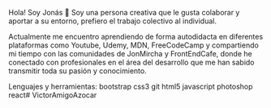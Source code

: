 Hola! Soy Jonás 👋
Soy una persona creativa que le gusta colaborar y aportar a su entorno, prefiero el trabajo colectivo al individual.

Actualmente me encuentro aprendiendo de forma autodidacta en diferentes plataformas como Youtube, Udemy, MDN, FreeCodeCamp y compartiendo mi tiempo con las comunidades de JonMircha y FrontEndCafe, donde he conectado con profesionales en el área del desarrollo que me han sabido transmitir toda su pasión y conocimiento.

Lenguajes y herramientas:
bootstrap css3 git html5 javascript photoshop react#   V i c t o r A m i g o A z o c a r  
 